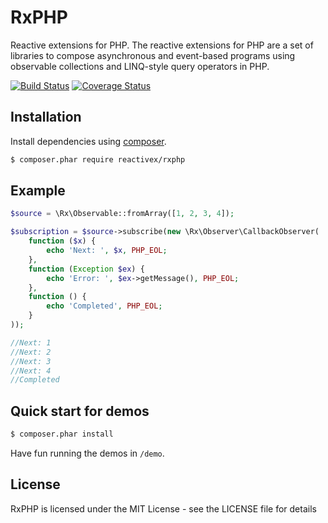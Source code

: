 RxPHP
======

Reactive extensions for PHP. The reactive extensions for PHP are a set of
libraries to compose asynchronous and event-based programs using observable
collections and LINQ-style query operators in PHP.

[![Build Status](https://secure.travis-ci.org/ReactiveX/RxPHP.png?branch=master)](https://travis-ci.org/ReactiveX/RxPHP)
[![Coverage Status](https://coveralls.io/repos/github/ReactiveX/RxPHP/badge.svg?branch=master)](https://coveralls.io/github/ReactiveX/RxPHP?branch=master)

## Installation
Install dependencies using [composer](https://getcomposer.org).

```bash
$ composer.phar require reactivex/rxphp
```

## Example

```php
$source = \Rx\Observable::fromArray([1, 2, 3, 4]);

$subscription = $source->subscribe(new \Rx\Observer\CallbackObserver(
    function ($x) {
        echo 'Next: ', $x, PHP_EOL;
    },
    function (Exception $ex) {
        echo 'Error: ', $ex->getMessage(), PHP_EOL;
    },
    function () {
        echo 'Completed', PHP_EOL;
    }
));

//Next: 1
//Next: 2
//Next: 3
//Next: 4
//Completed

```

## Quick start for demos


```bash
$ composer.phar install
```

Have fun running the demos in `/demo`.


## License

RxPHP is licensed under the MIT License - see the LICENSE file for details
